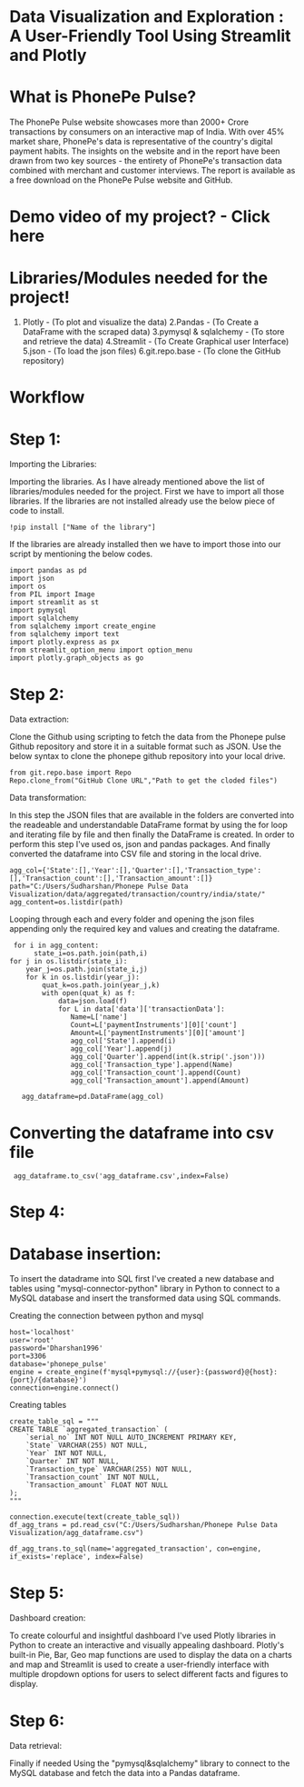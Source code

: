 # Data Visualization and Exploration : A User-Friendly Tool Using Streamlit and Plotly

# What is PhonePe Pulse?

The PhonePe Pulse website showcases more than 2000+ Crore transactions by consumers on an interactive map of India. With over 45% market share, PhonePe's data is representative of the country's digital payment habits. The insights on the website and in the report have been drawn from two key sources - the entirety of PhonePe's transaction data combined with merchant and customer interviews. The report is available as a free download on the PhonePe Pulse website and GitHub.

# Demo video of my project? - Click here

# Libraries/Modules needed for the project!

1. Plotly - (To plot and visualize the data)
2.Pandas - (To Create a DataFrame with the scraped data)
3.pymysql & sqlalchemy - (To store and retrieve the data)
4.Streamlit - (To Create Graphical user Interface)
5.json - (To load the json files)
6.git.repo.base - (To clone the GitHub repository)

# Workflow

# Step 1:

Importing the Libraries:

Importing the libraries. As I have already mentioned above the list of libraries/modules needed for the project. First we have to import all those libraries. If the libraries are not installed already use the below piece of code to install.

    !pip install ["Name of the library"]
    
If the libraries are already installed then we have to import those into our script by mentioning the below codes.
 
    import pandas as pd
    import json
    import os
    from PIL import Image
    import streamlit as st
    import pymysql
    import sqlalchemy
    from sqlalchemy import create_engine
    from sqlalchemy import text
    import plotly.express as px
    from streamlit_option_menu import option_menu
    import plotly.graph_objects as go
    
# Step 2:

Data extraction:

Clone the Github using scripting to fetch the data from the Phonepe pulse Github repository and store it in a suitable format such as JSON. Use the below syntax to clone the phonepe github repository into your local drive.

    from git.repo.base import Repo
    Repo.clone_from("GitHub Clone URL","Path to get the cloded files")
    
Data transformation:

In this step the JSON files that are available in the folders are converted into the readeable and understandable DataFrame format by using the for loop and iterating file by file and then finally the DataFrame is created. In order to perform this step I've used os, json and pandas packages. And finally converted the dataframe into CSV file and storing in the local drive.   

    agg_col={'State':[],'Year':[],'Quarter':[],'Transaction_type':[],'Transaction_count':[],'Transaction_amount':[]}
    path="C:/Users/Sudharshan/Phonepe Pulse Data Visualization/data/aggregated/transaction/country/india/state/"
    agg_content=os.listdir(path)

Looping through each and every folder and opening the json files appending only the required key and values and creating the dataframe.    
  
     for i in agg_content:
          state_i=os.path.join(path,i)
    for j in os.listdir(state_i):
        year_j=os.path.join(state_i,j)
        for k in os.listdir(year_j):
            quat_k=os.path.join(year_j,k)
            with open(quat_k) as f:
                data=json.load(f)
                for L in data['data']['transactionData']:
                   Name=L['name']
                   Count=L['paymentInstruments'][0]['count']
                   Amount=L['paymentInstruments'][0]['amount']
                   agg_col['State'].append(i)
                   agg_col['Year'].append(j)
                   agg_col['Quarter'].append(int(k.strip('.json')))
                   agg_col['Transaction_type'].append(Name)
                   agg_col['Transaction_count'].append(Count)
                   agg_col['Transaction_amount'].append(Amount)
                                  
       agg_dataframe=pd.DataFrame(agg_col)       
  
# Converting the dataframe into csv file

     agg_dataframe.to_csv('agg_dataframe.csv',index=False)

# Step 4:

# Database insertion:

To insert the datadrame into SQL first I've created a new database and tables using "mysql-connector-python" library in Python to connect to a MySQL database and insert the transformed data using SQL commands.

Creating the connection between python and mysql

    host='localhost'
    user='root'
    password='Dharshan1996'
    port=3306
    database='phonepe_pulse'
    engine = create_engine(f'mysql+pymysql://{user}:{password}@{host}:{port}/{database}')
    connection=engine.connect()
    
Creating tables
    
    create_table_sql = """
    CREATE TABLE `aggregated_transaction` (
        `serial_no` INT NOT NULL AUTO_INCREMENT PRIMARY KEY,
        `State` VARCHAR(255) NOT NULL,
        `Year` INT NOT NULL,
        `Quarter` INT NOT NULL,
        `Transaction_type` VARCHAR(255) NOT NULL,
        `Transaction_count` INT NOT NULL,
        `Transaction_amount` FLOAT NOT NULL
    );
    """

    connection.execute(text(create_table_sql))
    df_agg_trans = pd.read_csv("C:/Users/Sudharshan/Phonepe Pulse Data Visualization/agg_dataframe.csv")

    df_agg_trans.to_sql(name='aggregated_transaction', con=engine, if_exists='replace', index=False)
    
# Step 5:

Dashboard creation:

To create colourful and insightful dashboard I've used Plotly libraries in Python to create an interactive and visually appealing dashboard. Plotly's built-in Pie, Bar, Geo map functions are used to display the data on a charts and map and Streamlit is used to create a user-friendly interface with multiple dropdown options for users to select different facts and figures to display.

# Step 6:

Data retrieval:

Finally if needed Using the "pymysql&sqlalchemy" library to connect to the MySQL database and fetch the data into a Pandas dataframe.   

